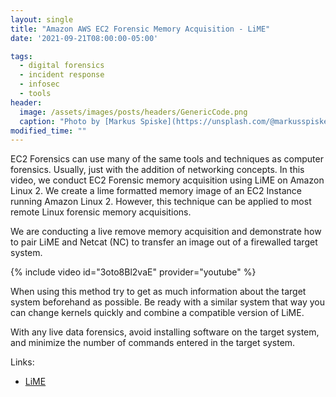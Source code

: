 ```yaml
---
layout: single
title: "Amazon AWS EC2 Forensic Memory Acquisition - LiME"
date: '2021-09-21T08:00:00-05:00'

tags:
  - digital forensics
  - incident response
  - infosec
  - tools
header:
  image: /assets/images/posts/headers/GenericCode.png
  caption: "Photo by [Markus Spiske](https://unsplash.com/@markusspiske?utm_source=unsplash&utm_medium=referral&utm_content=creditCopyText) on [Unsplash](https://unsplash.com/s/photos/amazon-web-services?utm_source=unsplash&utm_medium=referral&utm_content=creditCopyText)"
modified_time: ""
---
```


EC2 Forensics can use many of the same tools and techniques as computer forensics. Usually, just with the addition of networking concepts. In this video, we conduct EC2 Forensic memory acquisition using LiME on Amazon Linux 2. We create a lime formatted memory image of an EC2 Instance running Amazon Linux 2. However, this technique can be applied to most remote Linux forensic memory acquisitions.

We are conducting a live remove memory acquisition and demonstrate how to pair LiME and Netcat (NC) to transfer an image out of a firewalled target system.

{% include video id="3oto8Bl2vaE" provider="youtube" %}

When using this method try to get as much information about the target system beforehand as possible. Be ready with a similar system that way you can change kernels quickly and combine a compatible version of LiME.

With any live data forensics, avoid installing software on the target system, and minimize the number of commands entered in the target system.

Links:

* [LiME](https://github.com/504ensicsLabs/LiME)
